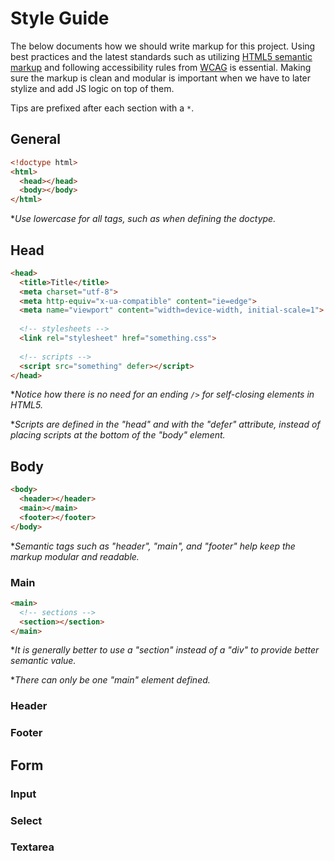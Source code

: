 # Style Guide

The below documents how we should write markup for this project. Using best practices and the latest standards such as utilizing [HTML5 semantic markup](http://www.w3schools.com/html/html5_semantic_elements.asp) and following accessibility rules from [WCAG](http://webaim.org/standards/wcag/checklist) is essential. Making sure the markup is clean and modular is important when we have to later stylize and add JS logic on top of them.

Tips are prefixed after each section with a `*`.

## General
```html
<!doctype html>
<html>
  <head></head>
  <body></body>
</html>
```
**Use lowercase for all tags, such as when defining the doctype.*

## Head
```html
<head>
  <title>Title</title>
  <meta charset="utf-8">
  <meta http-equiv="x-ua-compatible" content="ie=edge">
  <meta name="viewport" content="width=device-width, initial-scale=1">
  
  <!-- stylesheets -->
  <link rel="stylesheet" href="something.css">
  
  <!-- scripts -->
  <script src="something" defer></script>
</head>
```
**Notice how there is no need for an ending `/>` for self-closing elements in HTML5.*

**Scripts are defined in the "head" and with the "defer" attribute, instead of placing scripts at the bottom of the "body" element.*

## Body
```html
<body>
  <header></header>
  <main></main>
  <footer></footer>
</body>
```
**Semantic tags such as "header", "main", and "footer" help keep the markup modular and readable.*

### Main
```html
<main>
  <!-- sections -->
  <section></section>
</main>
```
**It is generally better to use a "section" instead of a "div" to provide better semantic value.*

**There can only be one "main" element defined.*

### Header

### Footer

## Form

### Input

### Select

### Textarea
